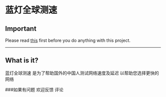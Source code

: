 # 蓝灯全球测速

## Important

Please read [this](https://raw.githubusercontent.com/cesu778877/speedapp/master/policy) first before you do anything with this project.  

---

## What is it?

蓝灯全球测速 是为了帮助国外的中国人测试网络速度及延迟 
以帮助您选择更快的网络

###如果有问题 欢迎反馈 评论
